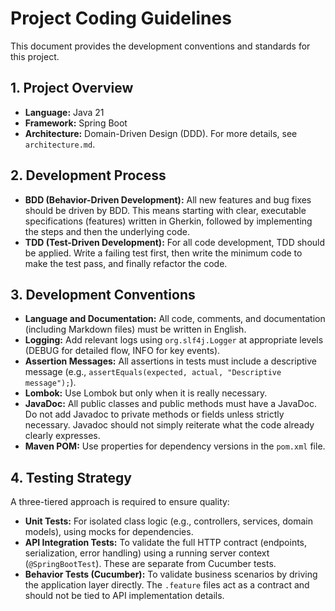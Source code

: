 # Project Coding Guidelines

This document provides the development conventions and standards for this project.

## 1. Project Overview

- **Language:** Java 21
- **Framework:** Spring Boot
- **Architecture:** Domain-Driven Design (DDD). For more details, see `architecture.md`.

## 2. Development Process

- **BDD (Behavior-Driven Development):** All new features and bug fixes should be driven by BDD. This means starting with clear, executable specifications (features) written in Gherkin, followed by implementing the steps and then the underlying code.
- **TDD (Test-Driven Development):** For all code development, TDD should be applied. Write a failing test first, then write the minimum code to make the test pass, and finally refactor the code.

## 3. Development Conventions

- **Language and Documentation:** All code, comments, and documentation (including Markdown files) must be written in English.
- **Logging:** Add relevant logs using `org.slf4j.Logger` at appropriate levels (DEBUG for detailed flow, INFO for key events).
- **Assertion Messages:** All assertions in tests must include a descriptive message (e.g., `assertEquals(expected, actual, "Descriptive message");`).
- **Lombok:** Use Lombok but only when it is really necessary.
- **JavaDoc:** All public classes and public methods must have a JavaDoc. Do not add Javadoc to private methods or fields unless strictly necessary. Javadoc should not simply reiterate what the code already clearly expresses.
- **Maven POM:** Use properties for dependency versions in the `pom.xml` file.

## 4. Testing Strategy

A three-tiered approach is required to ensure quality:

- **Unit Tests:** For isolated class logic (e.g., controllers, services, domain models), using mocks for dependencies.
- **API Integration Tests:** To validate the full HTTP contract (endpoints, serialization, error handling) using a running server context (`@SpringBootTest`). These are separate from Cucumber tests.
- **Behavior Tests (Cucumber):** To validate business scenarios by driving the application layer directly. The `.feature` files act as a contract and should not be tied to API implementation details.
